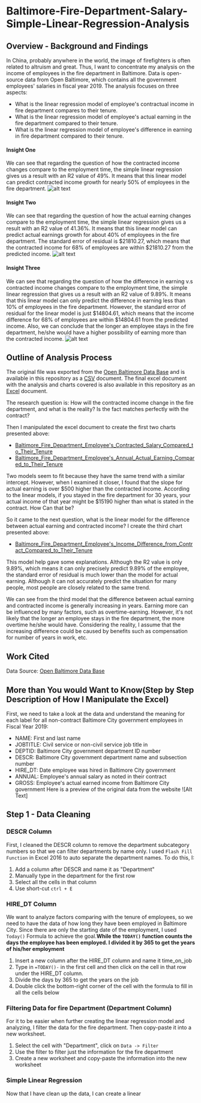 # Baltimore-Fire-Department-Salary-Simple-Linear-Regression-Analysis
## Overview - Background and Findings
In China, probably anywhere in the world, the image of firefighters is often related to altruism and great. Thus, I want to concentrate my analysis on the income of employees in the fire department in Baltimore. Data is open-source data from Open Baltimore, which contains all the government employees' salaries in fiscal year 2019.
The analysis focuses on three aspects:
* What is the linear regression model of employee's contractual income in fire department compares to their tenure.
* What is the linear regression model of employee's actual earning in the fire department compared to their tenure.
* What is the linear regression model of employee's difference in earning in fire department compared to their tenure.
#### Insight One
We can see that regarding the question of how the contracted income changes compare to the employment time, the simple linear regression gives us a result with an R2 value of 49%. It means that this linear model can predict contracted income growth for nearly 50% of employees in the fire department. 
![alt text](Baltimore_Fire_Department_Employee's_Contracted_Salary.png)
#### Insight Two
We can see that regarding the question of how the actual earning changes compare to the employment time, the simple linear regression gives us a result with an R2 value of 41.36%. It means that this linear model can predict actual earnings growth for about 40% of employees in the fire department. The standard error of residual is $21810.27, which means that the contracted income for 68% of employees are within $21810.27 from the predicted income.
![alt text](Baltimore_Fire_Department_Employee's_Annual_Actual_Earning.png)
#### Insight Three
We can see that regarding the question of how the difference in earning v.s contracted income changes compare to the employment time, the simple linear regression that gives us a result with an R2 value of 9.89%. It means that this linear model can only predict the difference in earning less than 10% of employees in the fire department. However, the standard error of residual for the linear model is just $14804.61, which means that the income difference for 68% of employees are within $14804.61 from the predicted income. Also, we can conclude that the longer an employee stays in the fire department, he/she would have a higher possibility of earning more than the contracted income.
![alt text](Baltimore_Fire_Department_Employee's_Income_Difference_from_Contract.png)
## Outline of Analysis Process
The original file was exported from the [Open Baltimore Data Base](https://data.baltimorecity.gov/City-Government/Baltimore-City-Employee-Salaries-FY2019/6xv6-e66h) and is available in this repository as a [CSV](Baltimore_City_Employee_Salaries_FY2019.csv) document. The final excel document with the analysis and charts covered is also available in this repository as an [Excel](Baltimore_City_Employee_Salaries_FY2019.xlsx) document.

The research question is: How will the contracted income change in the fire department, and what is the reality? Is the fact matches perfectly with the contract?

Then I manipulated the excel document to create the first two charts presented above:
* [Baltimore_Fire_Department_Employee's_Contracted_Salary_Compared_to_Their_Tenure](Baltimore_Fire_Department_Employee's_Contracted_Salary.png)
* [Baltimore_Fire_Department_Employee's_Annual_Actual_Earning_Compared_to_Their_Tenure](Baltimore_Fire_Department_Employee's_Annual_Actual_Earning.png)

Two models seem to fit because they have the same trend with a similar intercept. However, when I examined it closer, I found that the slope for actual earning is over $500 higher than the contracted income. According to the linear models, if you stayed in the fire department for 30 years, your actual income of that year might be $15190 higher than what is stated in the contract. How Can that be?

So it came to the next question, what is the linear model for the difference between actual earning and contracted income? I create the third chart presented above:
* [Baltimore_Fire_Department_Employee's_Income_Difference_from_Contract_Compared_to_Their_Tenure](Baltimore_Fire_Department_Employee's_Income_Difference_from_Contract.png)

This model help gave some explanations. Although the R2 value is only 9.89%, which means it can only precisely predict 9.89% of the employee, the standard error of residual is much lower than the model for actual earning. Although it can not accurately predict the situation for many people, most people are closely related to the same trend. 

We can see from the third model that the difference between actual earning and contracted income is generally increasing in years. Earning more can be influenced by many factors, such as overtime-earning. However, it's not likely that the longer an employee stays in the fire department, the more overtime he/she would have. Considering the reality, I assume that the increasing difference could be caused by benefits such as compensation for number of years in work, etc.
## Work Cited
Data Source: [Open Baltimore Data Base](https://data.baltimorecity.gov/City-Government/Baltimore-City-Employee-Salaries-FY2019/6xv6-e66h)
## More than You would Want to Know(Step by Step Description of How I Manipulate the Excel)
First, we need to take a look at the data and understand the meaning for each label for all non-contract Baltimore City government employees in Fiscal Year 2019:
* NAME: First and last name
* JOBTITLE: Civil service or non-civil service job title in
* DEPTID: Baltimore City government department ID number
* DESCR: Baltimore City government department name and subsection number
* HIRE_DT: Date employee was hired in Baltimore City government
* ANNUAL: Employee's annual salary as noted in their contract
* GROSS: Employee's actual earned income from Baltimore City government
Here is a preview of the original data from the website
![Alt Text]
## Step 1 - Data Cleaning
### DESCR Column
First, I cleaned the DESCR column to remove the department subcategory numbers so that we can filter departments by name only. I used `Flash Fill Function` in Excel 2016 to auto separate the department names.
To do this, I:
1. Add a column after DESCR and name it as "Department"
2. Manually type in the department for the first row
3. Select all the cells in that column
4. Use short-cut `ctrl + E`

### HIRE_DT Column
We want to analyze factors comparing with the tenure of employees, so we need to have the data of how long they have been employed in Baltimore City. Since there are only the starting date of the employment, I used `Today()` Formula to achieve the goal.**While the `TODAY()` function counts the days the employee has been employed. I divided it by 365 to get the years of his/her employment**
1. Insert a new column after the HIRE_DT column and name it time_on_job
2. Type in `=TODAY()-` in the first cell and then click on the cell in that row under the HIRE_DT column.
3. Divide the days by 365 to get the years on the job
4. Double click the bottom-right corner of the cell with the formula to fill in all the cells below

### Filtering Data for fire Department (Department Column)
For it to be easier when further creating the linear regression model and analyzing, I filter the data for the fire department. Then copy-paste it into a new worksheet.
1. Select the cell with "Department", click on `Data -> Filter`
2. Use the filter to filter just the information for the fire department
3. Create a new worksheet and copy-paste the information into the new worksheet 

### Simple Linear Regression
Now that I have clean up the data, I can create a linear

